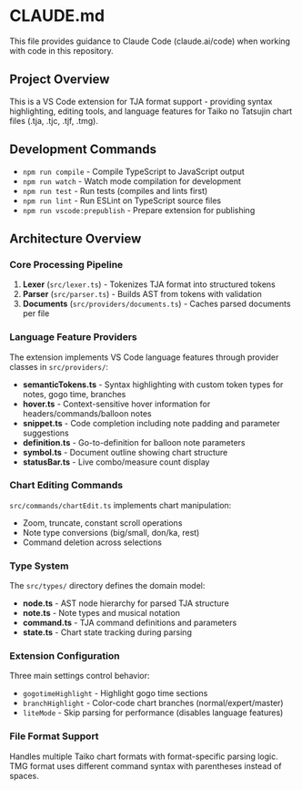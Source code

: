 # CLAUDE.md

This file provides guidance to Claude Code (claude.ai/code) when working with code in this repository.

## Project Overview

This is a VS Code extension for TJA format support - providing syntax highlighting, editing tools, and language features for Taiko no Tatsujin chart files (.tja, .tjc, .tjf, .tmg).

## Development Commands

- `npm run compile` - Compile TypeScript to JavaScript output
- `npm run watch` - Watch mode compilation for development
- `npm run test` - Run tests (compiles and lints first)
- `npm run lint` - Run ESLint on TypeScript source files
- `npm run vscode:prepublish` - Prepare extension for publishing

## Architecture Overview

### Core Processing Pipeline
1. **Lexer** (`src/lexer.ts`) - Tokenizes TJA format into structured tokens
2. **Parser** (`src/parser.ts`) - Builds AST from tokens with validation
3. **Documents** (`src/providers/documents.ts`) - Caches parsed documents per file

### Language Feature Providers
The extension implements VS Code language features through provider classes in `src/providers/`:
- **semanticTokens.ts** - Syntax highlighting with custom token types for notes, gogo time, branches
- **hover.ts** - Context-sensitive hover information for headers/commands/balloon notes
- **snippet.ts** - Code completion including note padding and parameter suggestions
- **definition.ts** - Go-to-definition for balloon note parameters
- **symbol.ts** - Document outline showing chart structure
- **statusBar.ts** - Live combo/measure count display

### Chart Editing Commands
`src/commands/chartEdit.ts` implements chart manipulation:
- Zoom, truncate, constant scroll operations
- Note type conversions (big/small, don/ka, rest)
- Command deletion across selections

### Type System
The `src/types/` directory defines the domain model:
- **node.ts** - AST node hierarchy for parsed TJA structure
- **note.ts** - Note types and musical notation
- **command.ts** - TJA command definitions and parameters
- **state.ts** - Chart state tracking during parsing

### Extension Configuration
Three main settings control behavior:
- `gogotimeHighlight` - Highlight gogo time sections
- `branchHighlight` - Color-code chart branches (normal/expert/master)
- `liteMode` - Skip parsing for performance (disables language features)

### File Format Support
Handles multiple Taiko chart formats with format-specific parsing logic. TMG format uses different command syntax with parentheses instead of spaces.